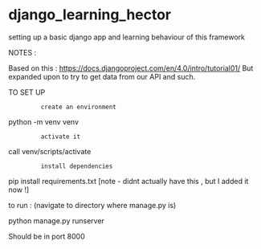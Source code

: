 # django_learning_hector
setting up a basic django app and learning behaviour of this framework

NOTES : 

Based on this : https://docs.djangoproject.com/en/4.0/intro/tutorial01/
But expanded upon to try to get data from our API and such.

TO SET UP 

             create an environment 

python -m venv venv

             activate it 

call venv/scripts/activate

             install dependencies

pip install requirements.txt [note - didnt actually have this , but I added it now !]

to run : (navigate to directory where manage.py is)

python manage.py runserver

Should be in port 8000

